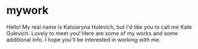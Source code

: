 # mywork
Hello! My real name is Katsiaryna Hulevich, but I'd like you to call me Kate Gulevich. Lovely to meet you!
Here are some of my works and some additional info. I hope you'll be interested in working with me.

